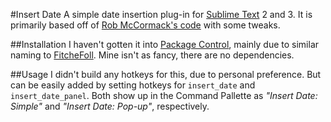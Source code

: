 #Insert Date
A simple date insertion plug-in for [Sublime Text][st] 2 and 3. It is primarily based off of [Rob McCormack's code][rmcc] with some tweaks.

##Installation
I haven't gotten it into [Package Control][pc], mainly due to similar naming to [FitcheFoll][ff]. Mine isn't as fancy, there are no dependencies.

##Usage
I didn't build any hotkeys for this, due to personal preference. But can be easily added by setting hotkeys for `insert_date` and `insert_date_panel`. Both show up in the Command Pallette as _"Insert Date: Simple"_ and _"Insert Date: Pop-up"_, respectively.


[st]: http://www.sublimetext.com
[rmcc]: https://www.sublimetext.com/forum/viewtopic.php?f=2&t=13342
[pc]: https://packagecontrol.io/
[ff]: https://github.com/FichteFoll/InsertDate